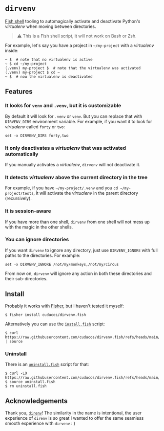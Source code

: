 # `dirvenv`

[Fish shell](https://fishshell.com/) tooling to automagically activate and deactivate Python's _virtualenv_ when moving between directories.

> :warning: This is a Fish shell script, it will not work on Bash or Zsh.

For example, let's say you have a project in `~/my-project` with a _virtualenv_ inside:

```console
~ $  # note that no virtualenv is active
~ $ cd ~/my-project
(.venv) my-project $  # note that the virtualenv was activated
(.venv) my-project $ cd ~
~ $  # now the virtualenv is deactivated
```

## Features

### It looks for `venv` and `.venv`, but it is customizable

By default it will look for `.venv` or `venv`. But you can replace that with `DIRVENV_DIRS` environment variable. For example, if you want it to look for _virtualenv_ called `forty` or `two`:

```fish
set -x DIRVENV_DIRS forty,two
```

### It only deactivates a _virtualenv_ that was activated automatically

If you manually activates a _virtualenv_, `dirvenv` will not deactivate it.

### It detects _virtualenv_ above the current directory in the tree

For example, if you have `~/my-project/.venv` and you `cd ~/my-project/tests`, it will activate the _virtualenv_ in the parent directory (recursively).

### It is session-aware

If you have more than one shell, `dirvenv` from one shell will not mess up with the magic in the other shells.

### You can ignore directories

If you want `dirvenv` to ignore any directory, just use `DIRVENV_IGNORE` with full paths to the directories. For example:

```fish
set -x DIRVENV_IGNORE /not/my/monkeys,/not/my/circus
```

From now on, `dirvenv` will ignore any action in both these directories and their sub-directories. 

## Install

Probably it works with [Fisher](https://github.com/jorgebucaran/fisher), but I haven't tested it myself:

```console
$ fisher install cuducos/dirvenv.fish
```

Alternatively you can use the [`install.fish`](./install.fish) script:

```console
$ curl https://raw.githubusercontent.com/cuducos/dirvenv.fish/refs/heads/main/install.fish | source
```

### Uninstall

There is an [`uninstall.fish`](./uninstall.fish) script for that:

```console
$ curl -LO https://raw.githubusercontent.com/cuducos/dirvenv.fish/refs/heads/main/uninstall.fish
$ source uninstall.fish
$ rm uninstall.fish
```

## Acknowledgements

Thank you, [`direnv`](https://github.com/direnv/direnv)! The similarity in the name is intentional, the user experience of `direnv` is so great I wanted to offer the same seamless smooth experience with `dirvenv` : )
